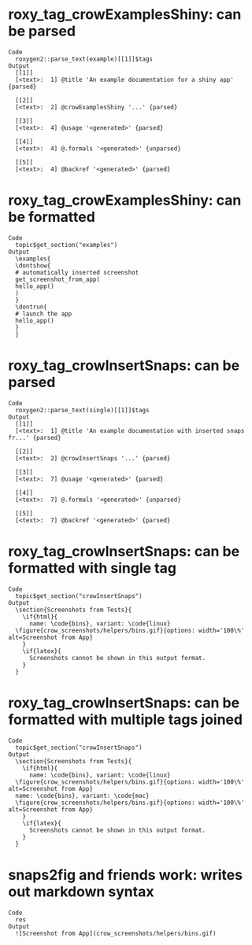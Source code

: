 # roxy_tag_crowExamplesShiny: can be parsed

    Code
      roxygen2::parse_text(example)[[1]]$tags
    Output
      [[1]]
      [<text>:  1] @title 'An example documentation for a shiny app' {parsed}
      
      [[2]]
      [<text>:  2] @crowExamplesShiny '...' {parsed}
      
      [[3]]
      [<text>:  4] @usage '<generated>' {parsed}
      
      [[4]]
      [<text>:  4] @.formals '<generated>' {unparsed}
      
      [[5]]
      [<text>:  4] @backref '<generated>' {parsed}
      

# roxy_tag_crowExamplesShiny: can be formatted

    Code
      topic$get_section("examples")
    Output
      \examples{
      \dontshow{
      # automatically inserted screenshot
      get_screenshot_from_app(
      hello_app()
      )
      }
      \dontrun{
      # launch the app
      hello_app()
      }
      } 

# roxy_tag_crowInsertSnaps: can be parsed

    Code
      roxygen2::parse_text(single)[[1]]$tags
    Output
      [[1]]
      [<text>:  1] @title 'An example documentation with inserted snaps fr...' {parsed}
      
      [[2]]
      [<text>:  2] @crowInsertSnaps '...' {parsed}
      
      [[3]]
      [<text>:  7] @usage '<generated>' {parsed}
      
      [[4]]
      [<text>:  7] @.formals '<generated>' {unparsed}
      
      [[5]]
      [<text>:  7] @backref '<generated>' {parsed}
      

# roxy_tag_crowInsertSnaps: can be formatted with single tag

    Code
      topic$get_section("crowInsertSnaps")
    Output
      \section{Screenshots from Tests}{
        \if{html}{
          name: \code{bins}, variant: \code{linux}
      \figure{crow_screenshots/helpers/bins.gif}{options: width='100\%' alt=Screenshot from App}
        }
        \if{latex}{
          Screenshots cannot be shown in this output format.
        }
      } 

# roxy_tag_crowInsertSnaps: can be formatted with multiple tags joined

    Code
      topic$get_section("crowInsertSnaps")
    Output
      \section{Screenshots from Tests}{
        \if{html}{
          name: \code{bins}, variant: \code{linux}
      \figure{crow_screenshots/helpers/bins.gif}{options: width='100\%' alt=Screenshot from App}
      name: \code{bins}, variant: \code{mac}
      \figure{crow_screenshots/helpers/bins.gif}{options: width='100\%' alt=Screenshot from App}
        }
        \if{latex}{
          Screenshots cannot be shown in this output format.
        }
      } 

# snaps2fig and friends work: writes out markdown syntax

    Code
      res
    Output
      ![Screenshot from App](crow_screenshots/helpers/bins.gif)

